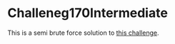 # Challeneg170Intermediate

This is a semi brute force solution to [this challenge](http://www.reddit.com/r/dailyprogrammer/comments/2a9u0a/792014_challenge_170_intermediate_rummy_checker/).
